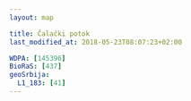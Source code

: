 ```yaml
---
layout: map

title: Čalački potok
last_modified_at: 2018-05-23T08:07:23+02:00

WDPA: [145396]
BioRaS: [437]
geoSrbija:
  L1_183: [41]
---
```

